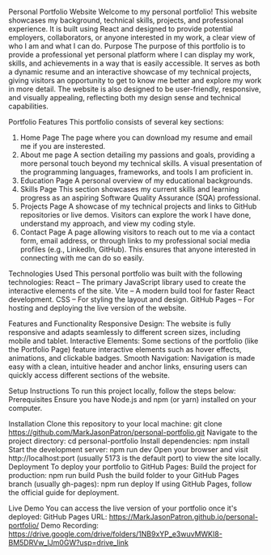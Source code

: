 Personal Portfolio Website
Welcome to my personal portfolio! This website showcases my background, technical skills, projects, and professional experience. It is built using React and designed to provide potential employers, collaborators, or anyone interested in my work, a clear view of who I am and what I can do.
Purpose
The purpose of this portfolio is to provide a professional yet personal platform where I can display my work, skills, and achievements in a way that is easily accessible. It serves as both a dynamic resume and an interactive showcase of my technical projects, giving visitors an opportunity to get to know me better and explore my work in more detail. The website is also designed to be user-friendly, responsive, and visually appealing, reflecting both my design sense and technical capabilities.


Portfolio Features
This portfolio consists of several key sections:
1. Home Page
The page where you can download my resume and email me if you are insterested.
2. About me page
A section detailing my passions and goals, providing a more personal touch beyond my technical skills.
A visual presentation of the programming languages, frameworks, and tools I am proficient in.
3. Education Page
A personal overview of my educational backgrounds.
4. Skills Page
This section showcases my current skills and learning progress as an aspiring Software Quality Assurance (SQA) professional.
5. Projects Page
A showcase of my technical projects and links to GitHub repositories or live demos.
Visitors can explore the work I have done, understand my approach, and view my coding style.
6. Contact Page
A page allowing visitors to reach out to me via a contact form, email address, or through links to my professional social media profiles (e.g., LinkedIn, GitHub).
This ensures that anyone interested in connecting with me can do so easily.

Technologies Used
This personal portfolio was built with the following technologies:
React – The primary JavaScript library used to create the interactive elements of the site.
Vite – A modern build tool for faster React development.
CSS – For styling the layout and design.
GitHub Pages – For hosting and deploying the live version of the website.

Features and Functionality
Responsive Design: The website is fully responsive and adapts seamlessly to different screen sizes, including mobile and tablet.
Interactive Elements: Some sections of the portfolio (like the Portfolio Page) feature interactive elements such as hover effects, animations, and clickable badges.
Smooth Navigation: Navigation is made easy with a clean, intuitive header and anchor links, ensuring users can quickly access different sections of the website.

Setup Instructions
To run this project locally, follow the steps below:
Prerequisites
Ensure you have Node.js and npm (or yarn) installed on your computer.


Installation
Clone this repository to your local machine:
 git clone https://github.com/MarkJasonPatron/personal-portfolio.git
Navigate to the project directory:
 cd personal-portfolio
Install dependencies:
npm install
Start the development server:
npm run dev
Open your browser and visit http://localhost:port (usually 5173 is the default port) to view the site locally.
Deployment
To deploy your portfolio to GitHub Pages:
Build the project for production:
npm run build
Push the build folder to your GitHub Pages branch (usually gh-pages):
npm run deploy
If using GitHub Pages, follow the official guide for deployment.



Live Demo
You can access the live version of your portfolio once it's deployed:
GitHub Pages URL:
https://MarkJasonPatron.github.io/personal-portfolio/
Demo Recording:
https://drive.google.com/drive/folders/1NB9xYP_e3wuvMWKI8-BM5DRVw_lJm0GW?usp=drive_link

